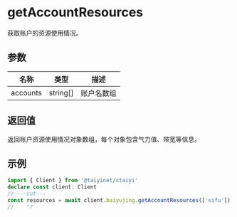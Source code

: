 # getAccountResources

获取账户的资源使用情况。

## 参数

| 名称 | 类型 | 描述 |
|------|------|------|
| accounts | string[] | 账户名数组 |

## 返回值

返回账户资源使用情况对象数组，每个对象包含气力值、带宽等信息。

## 示例

```ts twoslash
import { Client } from '@taiyinet/ctaiyi'
declare const client: Client
// ---cut---
const resources = await client.baiyujing.getAccountResources(['sifu'])
//    ^?
```
